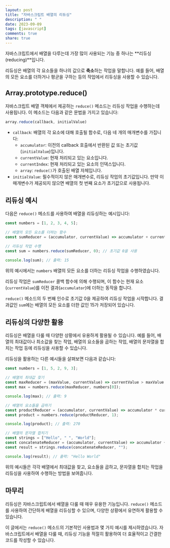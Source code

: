 ```yaml
---
layout: post
title: "자바스크립트 배열의 리듀싱"
description: " "
date: 2023-09-09
tags: [javascript]
comments: true
share: true
---
```


자바스크립트에서 배열을 다루는데 가장 많이 사용되는 기능 중 하나는 **리듀싱(reducing)**입니다. 

리듀싱은 배열의 각 요소들을 하나의 값으로 **축소**하는 작업을 말합니다. 예를 들어, 배열의 모든 요소를 더하거나 평균을 구하는 등의 작업에서 리듀싱을 사용할 수 있습니다.

## Array.prototype.reduce()

자바스크립트 배열 객체에서 제공하는 `reduce()` 메소드는 리듀싱 작업을 수행하는데 사용됩니다. 이 메소드는 다음과 같은 문법을 가지고 있습니다:

```javascript
array.reduce(callback, initialValue)
```

- `callback`: 배열의 각 요소에 대해 호출될 함수로, 다음 네 개의 매개변수를 가집니다:
   - `accumulator`: 이전의 callback 호출에서 반환된 값 또는 초기값(`initialValue`)입니다.
   - `currentValue`: 현재 처리되고 있는 요소입니다.
   - `currentIndex`: 현재 처리되고 있는 요소의 인덱스입니다.
   - `array`: `reduce()`가 호출된 배열 자체입니다.
- `initialValue`: 필수적이지 않은 매개변수로, 리듀싱 작업의 초기값입니다. 만약 이 매개변수가 제공되지 않으면 배열의 첫 번째 요소가 초기값으로 사용됩니다.

## 리듀싱 예시

다음은 `reduce()` 메소드를 사용하여 배열을 리듀싱하는 예시입니다:

```javascript
const numbers = [1, 2, 3, 4, 5];

// 배열의 모든 요소를 더하는 함수
const sumReducer = (accumulator, currentValue) => accumulator + currentValue;

// 리듀싱 작업 수행
const sum = numbers.reduce(sumReducer, 0); // 초기값 0을 사용

console.log(sum); // 출력: 15
```

위의 예시에서는 `numbers` 배열의 모든 요소를 더하는 리듀싱 작업을 수행하였습니다. 

리듀싱 작업은 `sumReducer` 콜백 함수에 의해 수행되며, 이 함수는 현재 요소(`currentValue`)를 이전 결과(`accumulator`)에 더하는 동작을 합니다. 

`reduce()` 메소드의 두 번째 인수로 초기값 0을 제공하여 리듀싱 작업을 시작합니다. 결과값인 `sum`에는 배열의 모든 요소를 더한 값인 15가 저장되어 있습니다.

## 리듀싱의 다양한 활용

리듀싱은 배열을 다룰 때 다양한 상황에서 유용하게 활용될 수 있습니다. 예를 들어, 배열의 최대값이나 최소값을 찾는 작업, 배열의 요소들을 곱하는 작업, 배열의 문자열을 합치는 작업 등에 리듀싱을 사용할 수 있습니다.

리듀싱을 활용하는 다른 예시들을 살펴보면 다음과 같습니다:

```javascript
const numbers = [1, 5, 2, 9, 3];

// 배열의 최대값 찾기
const maxReducer = (maxValue, currentValue) => currentValue > maxValue ? currentValue : maxValue;
const max = numbers.reduce(maxReducer, numbers[0]);

console.log(max); // 출력: 9

// 배열의 요소들을 곱하기
const productReducer = (accumulator, currentValue) => accumulator * currentValue;
const product = numbers.reduce(productReducer, 1);

console.log(product); // 출력: 270

// 배열의 문자열 합치기
const strings = ["Hello", " ", "World"];
const concatenateReducer = (accumulator, currentValue) => accumulator + currentValue;
const result = strings.reduce(concatenateReducer, "");

console.log(result); // 출력: "Hello World"
```

위의 예시들은 각각 배열에서 최대값을 찾고, 요소들을 곱하고, 문자열을 합치는 작업을 리듀싱을 사용하여 수행하는 방법을 보여줍니다.

## 마무리

리듀싱은 자바스크립트에서 배열을 다룰 때 매우 유용한 기능입니다. `reduce()` 메소드를 사용하여 간단하게 배열을 리듀싱할 수 있으며, 다양한 상황에서 유연하게 활용할 수 있습니다.

이 글에서는 `reduce()` 메소드의 기본적인 사용법과 몇 가지 예시를 제시하였습니다. 자바스크립트에서 배열을 다룰 때, 리듀싱 기능을 적절히 활용하여 더 효율적이고 간결한 코드를 작성할 수 있습니다.